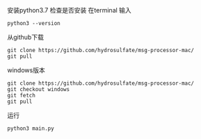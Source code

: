 安装python3.7 检查是否安装 在terminal 输入
```
python3 --version
```
从github下载
```
git clone https://github.com/hydrosulfate/msg-processor-mac/
git pull
```

windows版本
```
git clone https://github.com/hydrosulfate/msg-processor-mac/
git checkout windows
git fetch
git pull
```

运行
```
python3 main.py
```